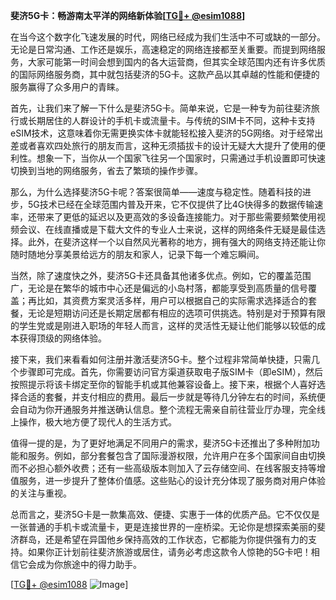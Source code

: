 **斐济5G卡：畅游南太平洋的网络新体验[[TG💪+ @esim1088](https://t.me/s/esim1088)]**

在当今这个数字化飞速发展的时代，网络已经成为我们生活中不可或缺的一部分。无论是日常沟通、工作还是娱乐，高速稳定的网络连接都至关重要。而提到网络服务，大家可能第一时间会想到国内的各大运营商，但其实全球范围内还有许多优质的国际网络服务商，其中就包括斐济的5G卡。这款产品以其卓越的性能和便捷的服务赢得了众多用户的青睐。

首先，让我们来了解一下什么是斐济5G卡。简单来说，它是一种专为前往斐济旅行或长期居住的人群设计的手机卡或流量卡。与传统的SIM卡不同，这种卡支持eSIM技术，这意味着你无需更换实体卡就能轻松接入斐济的5G网络。对于经常出差或者喜欢四处旅行的朋友而言，这种无须插拔卡的设计无疑大大提升了使用的便利性。想象一下，当你从一个国家飞往另一个国家时，只需通过手机设置即可快速切换到当地的网络服务，省去了繁琐的操作步骤。

那么，为什么选择斐济5G卡呢？答案很简单——速度与稳定性。随着科技的进步，5G技术已经在全球范围内普及开来，它不仅提供了比4G快得多的数据传输速率，还带来了更低的延迟以及更高效的多设备连接能力。对于那些需要频繁使用视频会议、在线直播或是下载大文件的专业人士来说，这样的网络条件无疑是最佳选择。此外，在斐济这样一个以自然风光著称的地方，拥有强大的网络支持还能让你随时随地分享美景给远方的朋友和家人，记录下每一个难忘瞬间。

当然，除了速度快之外，斐济5G卡还具备其他诸多优点。例如，它的覆盖范围广，无论是在繁华的城市中心还是偏远的小岛村落，都能享受到高质量的信号覆盖；再比如，其资费方案灵活多样，用户可以根据自己的实际需求选择适合的套餐，无论是短期访问还是长期定居都有相应的选项可供挑选。特别是对于预算有限的学生党或是刚进入职场的年轻人而言，这样的灵活性无疑让他们能够以较低的成本获得顶级的网络体验。

接下来，我们来看看如何注册并激活斐济5G卡。整个过程非常简单快捷，只需几个步骤即可完成。首先，你需要访问官方渠道获取电子版SIM卡（即eSIM），然后按照提示将该卡绑定至你的智能手机或其他兼容设备上。接下来，根据个人喜好选择合适的套餐，并支付相应的费用。最后一步就是等待几分钟左右的时间，系统便会自动为你开通服务并推送确认信息。整个流程无需亲自前往营业厅办理，完全线上操作，极大地方便了现代人的生活方式。

值得一提的是，为了更好地满足不同用户的需求，斐济5G卡还推出了多种附加功能和服务。例如，部分套餐包含了国际漫游权限，允许用户在多个国家间自由切换而不必担心额外收费；还有一些高级版本则加入了云存储空间、在线客服支持等增值服务，进一步提升了整体价值感。这些贴心的设计充分体现了服务商对用户体验的关注与重视。

总而言之，斐济5G卡是一款集高效、便捷、实惠于一体的优质产品。它不仅仅是一张普通的手机卡或流量卡，更是连接世界的一座桥梁。无论你是想探索美丽的斐济群岛，还是希望在异国他乡保持高效的工作状态，它都能为你提供强有力的支持。如果你正计划前往斐济旅游或居住，请务必考虑这款令人惊艳的5G卡吧！相信它会成为你旅途中的得力助手。

[[TG💪+ @esim1088](https://t.me/s/esim1088) ![Image](https://i.postimg.cc/4NQfJmqS/Snipaste-2025-05-13-00-14-12.png)]